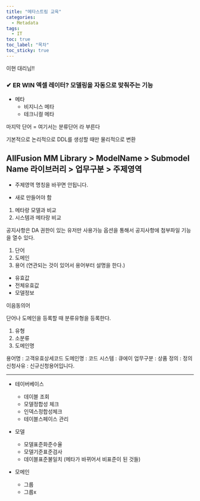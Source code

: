 ```yaml
---
title: "메타스트림 교육"
categories:
  - Metadata
tags:
  - IT
toc: true
toc_label: "목차"
toc_sticky: true
---
```


이현 대리님!!

### ✔ ER WIN 엑셀 레이터? 모델링을 자동으로 맞춰주는 기능

- 메타
  - 비지니스 메타
  - 테크니컬 메타


마지막 단어  = 여기서는 분류단어 라 부른다

기본적으로 논리적으로 
DDL를 생성할 때만 물리적으로 변환


AllFusion MM Library > ModelName > Submodel Name
라이브러리 > 업무구분 > 주제영역
------------------------------------------------
* 주제영역 명칭을 바꾸면 안됩니다.
- 새로 만들어야 함



1. 메타랑 모델과 비교
2. 시스템과 메타랑 비교


공지사항은 DA 권한이 있는 유저만 사용가능
옵션을 통해서 공지사항에 첨부파일 기능을 열수 있다.


1. 단어
2. 도메인
3. 용어 (연관되는 것이 있어서 용어부터 설명을 한다.)
  - 유효값
  - 전체유효값
  - 모델정보



이음동의어


단어나 도메인을 등록할 때 분류유형을 등록한다.

1. 유형
2. 소분류
3. 도메인명


용어명 : 고객유효상세코드
도메인명 : 코드
시스템 : 큐에이
업무구분 : 상품
정의 : 정의
신청사유 : 신규신청용어입니다.

-------------------------------------------------

- 테이버베이스
  - 데이블 조회
  - 모델정합성 체크
  - 인덱스정합성체크
  - 테이블스페이스 관리


- 모델
  - 모델표준화준수율
  - 모델기준표준검사 
  - 데이블표준불일치  (메타가 바뀌어서 비표준이 된 것들)


- 모메인
  -  그룹
  -  그룹x